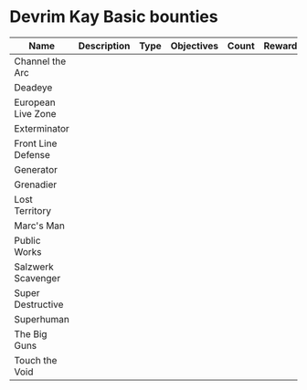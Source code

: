 # Devrim Kay Basic bounties

Name | Description | Type | Objectives | Count | Rewards
-----|-------------|------|------------|-------|--------
Channel the Arc |
Deadeye |
European Live Zone |
Exterminator |
Front Line Defense |
Generator |
Grenadier |
Lost Territory |
Marc's Man |
Public Works |
Salzwerk Scavenger |
Super Destructive |
Superhuman |
The Big Guns |
Touch the Void |
